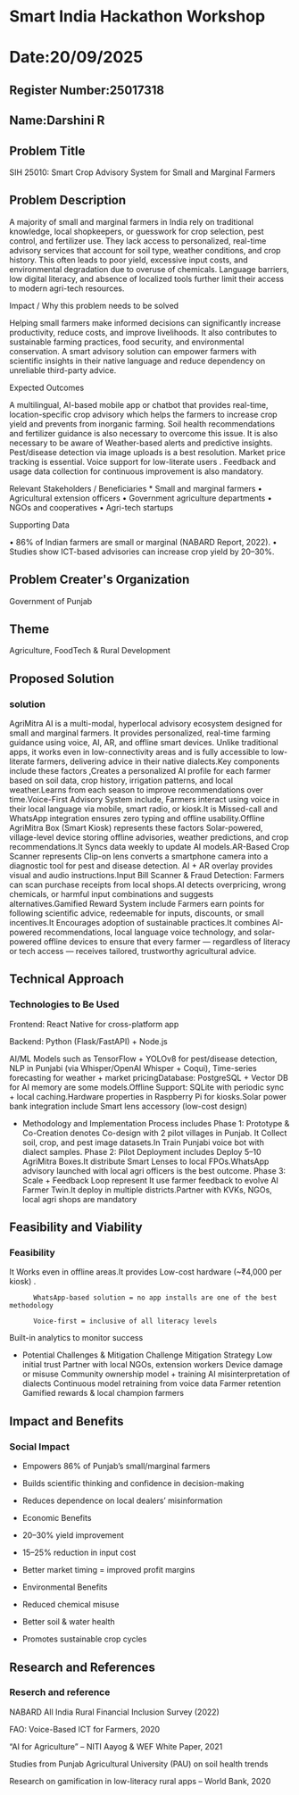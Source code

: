 # Smart India Hackathon Workshop
# Date:20/09/2025
## Register Number:25017318
## Name:Darshini R
## Problem Title
SIH 25010: Smart Crop Advisory System for Small and Marginal Farmers
## Problem Description
A majority of small and marginal farmers in India rely on traditional knowledge, local shopkeepers, or guesswork for crop selection, pest control, and fertilizer use. They lack access to personalized, real-time advisory services that account for soil type, weather conditions, and crop history. This often leads to poor yield, excessive input costs, and environmental degradation due to overuse of chemicals. Language barriers, low digital literacy, and absence of localized tools further limit their access to modern agri-tech resources.

Impact / Why this problem needs to be solved

Helping small farmers make informed decisions can significantly increase productivity, reduce costs, and improve livelihoods. It also contributes to sustainable farming practices, food security, and environmental conservation. A smart advisory solution can empower farmers with scientific insights in their native language and reduce dependency on unreliable third-party advice.

Expected Outcomes

 A multilingual, AI-based mobile app or chatbot that provides real-time, location-specific crop advisory which helps the farmers to increase  crop yield and prevents from inorganic farming. Soil health recommendations and fertilizer guidance is also necessary to overcome this issue. It is also necessary to be aware of Weather-based alerts and predictive insights. Pest/disease detection via image uploads is a best resolution. Market price  tracking is essential. Voice support for low-literate users . Feedback and usage data collection for continuous improvement is also mandatory.

Relevant Stakeholders / Beneficiaries
                               * Small and marginal farmers
                              • Agricultural extension officers
                              • Government agriculture departments
                              • NGOs and cooperatives
                              • Agri-tech startups

Supporting Data

• 86% of Indian farmers are small or marginal (NABARD Report, 2022).
• Studies show ICT-based advisories can increase crop yield by 20–30%.

## Problem Creater's Organization
Government of Punjab

## Theme
Agriculture, FoodTech & Rural Development

## Proposed Solution
<h3>solution</h3>
AgriMitra AI is a multi-modal, hyperlocal advisory ecosystem designed for small and marginal farmers. It provides personalized, real-time farming guidance using voice, AI, AR, and offline smart devices. Unlike traditional apps, it works even in low-connectivity areas and is fully accessible to low-literate farmers, delivering advice in their native dialects.Key components include these factors ,Creates a personalized AI profile for each farmer based on soil data, crop history, irrigation patterns, and local weather.Learns from each season to improve recommendations over time.Voice-First Advisory System include, Farmers interact using voice in their local language via mobile, smart radio, or kiosk.It is Missed-call and WhatsApp integration ensures zero typing and offline usability.Offline AgriMitra Box (Smart Kiosk) represents
these factors Solar-powered, village-level device storing offline advisories, weather predictions, and crop recommendations.It Syncs data weekly to update AI models.AR-Based Crop Scanner represents Clip-on lens converts a smartphone camera into a diagnostic tool for pest and disease detection. AI + AR overlay provides visual and audio instructions.Input Bill Scanner & Fraud Detection: Farmers can scan purchase receipts from local shops.AI detects overpricing, wrong chemicals, or harmful input combinations and suggests alternatives.Gamified Reward System include Farmers earn points for following scientific advice, redeemable for inputs, discounts, or small incentives.It Encourages adoption of sustainable practices.It combines AI-powered recommendations, local language voice technology, and solar-powered offline devices to ensure that every farmer — regardless of literacy or tech access — receives tailored, trustworthy agricultural advice.


## Technical Approach
<h3>Technologies to Be Used</h3>

Frontend: React Native for cross-platform app

Backend: Python (Flask/FastAPI) + Node.js

AI/ML Models such as TensorFlow + YOLOv8 for pest/disease detection, NLP in Punjabi (via Whisper/OpenAI Whisper + Coqui), Time-series forecasting for weather + market pricingDatabase: PostgreSQL + Vector DB for AI memory are some models.Offline Support: SQLite with periodic sync + local caching.Hardware properties in Raspberry Pi for kiosks.Solar power bank integration include Smart lens accessory (low-cost design)

* Methodology and Implementation Process includes Phase 1:  Prototype & Co-Creation denotes Co-design with 2 pilot villages in Punjab. It Collect soil, crop, and pest image datasets.In Train Punjabi voice bot with dialect samples. Phase 2: Pilot Deployment includes Deploy 5–10 AgriMitra Boxes.It  distribute Smart Lenses to local FPOs.WhatsApp advisory launched with local agri officers is the best outcome.
Phase 3: Scale + Feedback Loop represent  It use farmer feedback to evolve AI Farmer Twin.It deploy in multiple districts.Partner with KVKs, NGOs, local agri shops are mandatory


## Feasibility and Viability
<h3>Feasibility</h3>
          It Works even in offline areas.It provides Low-cost hardware (~₹4,000 per kiosk) .

          WhatsApp-based solution = no app installs are one of the best methodology 

          Voice-first = inclusive of all literacy levels

Built-in analytics to monitor success

* Potential Challenges & Mitigation
Challenge	Mitigation Strategy
Low initial trust	Partner with local NGOs, extension workers
Device damage or misuse	Community ownership model + training
AI misinterpretation of dialects	Continuous model retraining from voice data
Farmer retention	Gamified rewards & local champion farmers





  
## Impact and Benefits
<h3>Social Impact</h3>

* Empowers 86% of Punjab’s small/marginal farmers

* Builds scientific thinking and confidence in decision-making

* Reduces dependence on local dealers’ misinformation

* Economic Benefits

* 20–30% yield improvement

* 15–25% reduction in input cost

* Better market timing = improved profit margins

* Environmental Benefits

* Reduced chemical misuse

* Better soil & water health

* Promotes sustainable crop cycles




  
## Research and References
<h3> Reserch and reference </h3>
NABARD All India Rural Financial Inclusion Survey (2022)

FAO: Voice-Based ICT for Farmers, 2020

“AI for Agriculture” – NITI Aayog & WEF White Paper, 2021

Studies from Punjab Agricultural University (PAU) on soil health trends

Research on gamification in low-literacy rural apps – World Bank, 2020
